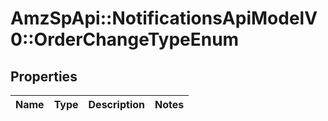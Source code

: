 # AmzSpApi::NotificationsApiModelV0::OrderChangeTypeEnum

## Properties
Name | Type | Description | Notes
------------ | ------------- | ------------- | -------------


